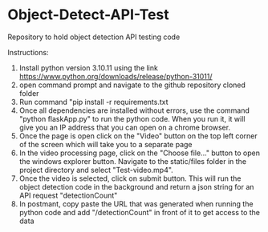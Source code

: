 # Object-Detect-API-Test
Repository to hold object detection API testing code


Instructions:
1) Install python version 3.10.11 using the link https://www.python.org/downloads/release/python-31011/
2) open command prompt and navigate to the github repository cloned folder
3) Run command "pip install -r requirements.txt
4) Once all dependencies are installed without errors, use the command "python flaskApp.py" to run the python code. When you run it, it will give you an IP address that you can open on a chrome browser.
5) Once the page is open click on the "Video" button on the top left corner of the screen which will take you to a separate page
6) In the video processing page, click on the "Choose file..." button to open the windows explorer button. Navigate to the static/files folder in the project directory and select "Test-video.mp4".
7) Once the video is selected, click on submit button. This will run the object detection code in the background and return a json string for an API request "detectionCount"
8) In postmant, copy paste the URL that was generated when running the python code and add "/detectionCount" in front of it to get access to the data